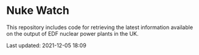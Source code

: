 # Nuke Watch

This repository includes code for retrieving the latest information available on the output of EDF nuclear power plants in the UK.

Last updated: 2021-12-05 18:09